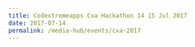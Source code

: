 ```yaml
---
title: Codextremeapps Cxa Hackathon 14 15 Jul 2017
date: 2017-07-14
permalink: /media-hub/events/cxa-2017
---
```


